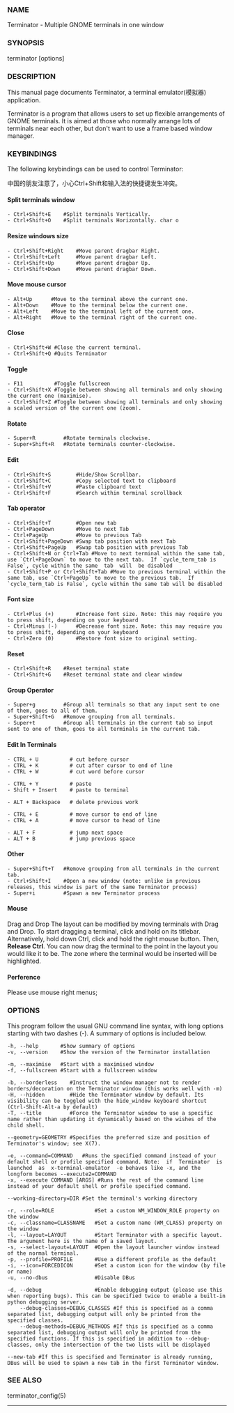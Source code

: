 ### NAME

Terminator - Multiple GNOME terminals in one window

### SYNOPSIS

terminator [options]

### DESCRIPTION

This manual page documents Terminator, a terminal emulator(模拟器) application.

Terminator is a program that allows users to set up flexible arrangements of GNOME terminals. It is aimed at those who normally arrange lots of terminals near each other, but don't want to use a frame based window manager.

### KEYBINDINGS

The following keybindings can be used to control Terminator:

中国的朋友注意了，小心Ctrl+Shift和输入法的快捷键发生冲突。

#### Split terminals window

```
- Ctrl+Shift+E    #Split terminals Vertically.
- Ctrl+Shift+O    #Split terminals Horizontally. char o
```

#### Resize windows size

```
- Ctrl+Shift+Right    #Move parent dragbar Right.
- Ctrl+Shift+Left     #Move parent dragbar Left.
- Ctrl+Shift+Up       #Move parent dragbar Up.
- Ctrl+Shift+Down     #Move parent dragbar Down.
```

#### Move mouse cursor

```
- Alt+Up      #Move to the terminal above the current one.
- Alt+Down    #Move to the terminal below the current one.
- Alt+Left    #Move to the terminal left of the current one.
- Alt+Right   #Move to the terminal right of the current one.
```

#### Close

```
- Ctrl+Shift+W #Close the current terminal.
- Ctrl+Shift+Q #Quits Terminator
```

#### Toggle

```
- F11          #Toggle fullscreen 
- Ctrl+Shift+X #Toggle between showing all terminals and only showing the current one (maximise).
- Ctrl+Shift+Z #Toggle between showing all terminals and only showing a scaled version of the current one (zoom).
```

#### Rotate

```
- Super+R         #Rotate terminals clockwise.
- Super+Shift+R   #Rotate terminals counter-clockwise.
```

#### Edit

```
- Ctrl+Shift+S        #Hide/Show Scrollbar.
- Ctrl+Shift+C        #Copy selected text to clipboard
- Ctrl+Shift+V        #Paste clipboard text
- Ctrl+Shift+F        #Search within terminal scrollback
```

#### Tab operator

```
- Ctrl+Shift+T        #Open new tab
- Ctrl+PageDown       #Move to next Tab
- Ctrl+PageUp         #Move to previous Tab
- Ctrl+Shift+PageDown #Swap tab position with next Tab
- Ctrl+Shift+PageUp   #Swap tab position with previous Tab
- Ctrl+Shift+N or Ctrl+Tab #Move to next terminal within the same tab, use `Ctrl+PageDown` to move to the next tab.  If `cycle_term_tab is False`, cycle within the same  tab  will  be disabled
- Ctrl+Shift+P or Ctrl+Shift+Tab #Move to previous terminal within the same tab, use `Ctrl+PageUp` to move to the previous tab.  If `cycle_term_tab is False`, cycle within the same tab will be disabled
```

#### Font size

```
- Ctrl+Plus (+)       #Increase font size. Note: this may require you to press shift, depending on your keyboard
- Ctrl+Minus (-)      #Decrease font size. Note: this may require you to press shift, depending on your keyboard
- Ctrl+Zero (0)       #Restore font size to original setting.
```

#### Reset

```
- Ctrl+Shift+R    #Reset terminal state
- Ctrl+Shift+G    #Reset terminal state and clear window
```

#### Group Operator

```
- Super+g         #Group all terminals so that any input sent to one of them, goes to all of them.
- Super+Shift+G   #Remove grouping from all terminals.
- Super+t         #Group all terminals in the current tab so input sent to one of them, goes to all terminals in the current tab.
```

#### Edit In Terminals

```
- CTRL + U          # cut before cursor
- CTRL + K          # cut after cursor to end of line
- CTRL + W          # cut word before cursor

- CTRL + Y          # paste
- Shift + Insert    # paste to terminal

- ALT + Backspace   # delete previous work

- CTRL + E          # move cursor to end of line
- CTRL + A          # move cursor to head of line

- ALT + F           # jump next space
- ALT + B           # jump previous space 
```

#### Other

```
- Super+Shift+T   #Remove grouping from all terminals in the current tab.
- Ctrl+Shift+I    #Open a new window (note: unlike in previous releases, this window is part of the same Terminator process)
- Super+i         #Spawn a new Terminator process
```

#### Mouse

Drag and Drop The layout can be modified by moving terminals with Drag and Drop.  To start dragging a terminal, click and hold on its titlebar.  Alternatively,  hold down  Ctrl,  click and hold the right mouse button.  Then, **Release Ctrl**. You can now drag the terminal to the point in the layout you would like it to be.  The zone where the terminal would be inserted will be highlighted.

#### Perference

Please use mouse right menus;

### OPTIONS

This program follow the usual GNU command line syntax, with long options starting with two dashes (-).  A summary of options is included below.

```
-h, --help       #Show summary of options
-v, --version    #Show the version of the Terminator installation
```

```
-m, --maximise   #Start with a maximised window
-f, --fullscreen #Start with a fullscreen window
```

```
-b, --borderless    #Instruct the window manager not to render borders/decoration on the Terminator window (this works well with -m)
-H, --hidden        #Hide the Terminator window by default. Its visibility can be toggled with the hide_window keyboard shortcut (Ctrl-Shift-Alt-a by default)
-T, --title         #Force the Terminator window to use a specific name rather than updating it dynamically based on the wishes of the child shell.
```

```
--geometry=GEOMETRY #Specifies the preferred size and position of Terminator's window; see X(7).

-e, --command=COMMAND   #Runs the specified command instead of your default shell or profile specified command. Note:  if  Terminator  is  launched  as  x-terminal-emulator  -e behaves like -x, and the longform becomes --execute2=COMMAND
-x, --execute COMMAND [ARGS] #Runs the rest of the command line instead of your default shell or profile specified command.

--working-directory=DIR #Set the terminal's working directory
```

```
-r, --role=ROLE             #Set a custom WM_WINDOW_ROLE property on the window
-c, --classname=CLASSNAME   #Set a custom name (WM_CLASS) property on the window
-l, --layout=LAYOUT         #Start Terminator with a specific layout. The argument here is the name of a saved layout.
-s, --select-layout=LAYOUT  #Open the layout launcher window instead of the normal terminal.
-p, --profile=PROFILE       #Use a different profile as the default
-i, --icon=FORCEDICON       #Set a custom icon for the window (by file or name)
-u, --no-dbus               #Disable DBus
```

```
-d, --debug                 #Enable debugging output (please use this when reporting bugs). This can be specified twice to enable a built-in python debugging server.  
    --debug-classes=DEBUG_CLASSES #If this is specified as a comma separated list, debugging output will only be printed from the specified classes.
    --debug-methods=DEBUG_METHODS #If this is specified as a comma separated list, debugging output will only be printed from the specified functions. If this is specified in addition to --debug-classes, only the intersection of the two lists will be displayed

--new-tab #If this is specified and Terminator is already running, DBus will be used to spawn a new tab in the first Terminator window.
```

### SEE ALSO

terminator_config(5)

---
